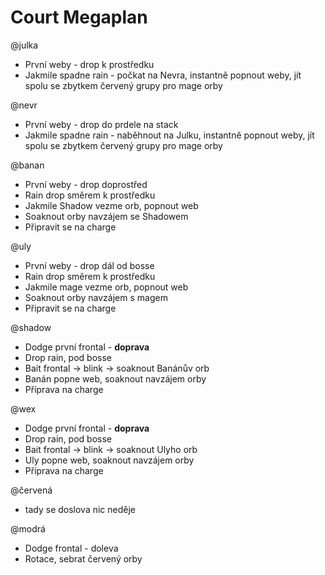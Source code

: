 # Court Megaplan

@julka
 - První weby - drop k prostředku
 - Jakmile spadne rain - počkat na Nevra, instantně popnout weby, jít spolu se zbytkem červený grupy pro mage orby


@nevr
 - První weby - drop do prdele na stack
 - Jakmile spadne rain - naběhnout na Julku, instantně popnout weby, jít spolu se zbytkem červený grupy pro mage orby

@banan
 - První weby - drop doprostřed
 - Rain drop směrem k prostředku
 - Jakmile Shadow vezme orb, popnout web
 - Soaknout orby navzájem se Shadowem
 - Připravit se na charge

@uly
 - První weby - drop dál od bosse
 - Rain drop směrem k prostředku
 - Jakmile mage vezme orb, popnout web
 - Soaknout orby navzájem s magem
 - Připravit se na charge

@shadow
 - Dodge první frontal - **doprava**
 - Drop rain, pod bosse
 - Bait frontal -> blink -> soaknout Banánův orb
 - Banán popne web, soaknout navzájem orby
 - Příprava na charge

@wex
 - Dodge první frontal - **doprava**
 - Drop rain, pod bosse
 - Bait frontal -> blink -> soaknout Ulyho orb
 - Uly popne web, soaknout navzájem orby
 - Příprava na charge

@červená 
 - tady se doslova nic neděje

@modrá
 - Dodge frontal - doleva
 - Rotace, sebrat červený orby